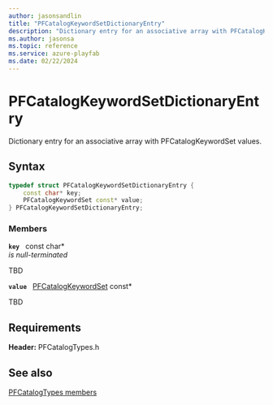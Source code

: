 ```yaml
---
author: jasonsandlin
title: "PFCatalogKeywordSetDictionaryEntry"
description: "Dictionary entry for an associative array with PFCatalogKeywordSet values."
ms.author: jasonsa
ms.topic: reference
ms.service: azure-playfab
ms.date: 02/22/2024
---
```


# PFCatalogKeywordSetDictionaryEntry  

Dictionary entry for an associative array with PFCatalogKeywordSet values.  

## Syntax  
  
```cpp
typedef struct PFCatalogKeywordSetDictionaryEntry {  
    const char* key;  
    PFCatalogKeywordSet const* value;  
} PFCatalogKeywordSetDictionaryEntry;  
```
  
### Members  
  
**`key`** &nbsp; const char*  
*is null-terminated*  
  
TBD  
  
**`value`** &nbsp; [PFCatalogKeywordSet](pfcatalogkeywordset.md) const*  
  
TBD  
  
  
## Requirements  
  
**Header:** PFCatalogTypes.h
  
## See also  
[PFCatalogTypes members](../pfcatalogtypes_members.md)  

  
  
